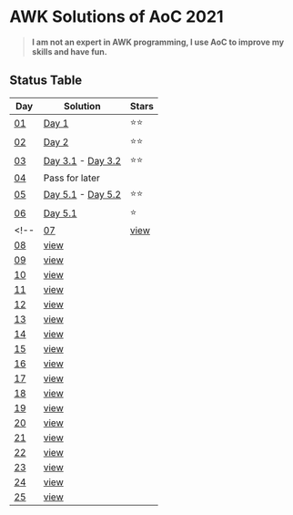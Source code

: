# AWK Solutions of AoC 2021

> **I am not an expert in AWK programming, I use AoC to improve my skills and have fun.**

## Status Table

|Day|Solution|Stars|
|---|---|---|
|[01](https://adventofcode.com/2021/day/1)|[Day 1](2021-1/2021_1.awk)|⭐⭐|
|[02](https://adventofcode.com/2021/day/2)|[Day 2](2021-2/2021_2.awk)|⭐⭐|
|[03](https://adventofcode.com/2021/day/3)|[Day 3.1](2021-3/2021_3_1.awk) - [Day 3.2](2021-3/2021_3_2.awk)|⭐⭐|
|[04](https://adventofcode.com/2021/day/4)|Pass for later||
|[05](https://adventofcode.com/2021/day/5)|[Day 5.1](2021-5/2021_5_1.awk) - [Day 5.2](2021-5/2021_5_2.awk)|⭐⭐|
|[06](https://adventofcode.com/2021/day/6)|[Day 5.1](2021-6/2021_6_1.awk)|⭐|
<!--|[07](https://adventofcode.com/2021/day/7)|[view](solutions/day06.rb)||
|[08](https://adventofcode.com/2021/day/8)|[view](solutions/day08.rb)||
|[09](https://adventofcode.com/2021/day/9)|[view](solutions/day09.rb)||
|[10](https://adventofcode.com/2021/day/1)|[view](solutions/day10.rb)||
|[11](https://adventofcode.com/2021/day/11)|[view](solutions/day11.rb)||
|[12](https://adventofcode.com/2021/day/12)|[view](solutions/day12.rb)||
|[13](https://adventofcode.com/2021/day/13)|[view](solutions/day13.rb)||
|[14](https://adventofcode.com/2021/day/14)|[view](solutions/day14.rb)||
|[15](https://adventofcode.com/2021/day/15)|[view](solutions/day15.rb)||
|[16](https://adventofcode.com/2021/day/16)|[view](solutions/day16.rb)||
|[17](https://adventofcode.com/2021/day/17)|[view](solutions/day17.rb)||
|[18](https://adventofcode.com/2021/day/18)|[view](solutions/day18.rb)||
|[19](https://adventofcode.com/2021/day/19)|[view](solutions/day19.rb)||
|[20](https://adventofcode.com/2021/day/20)|[view](solutions/day20.rb)||
|[21](https://adventofcode.com/2021/day/21)|[view](solutions/day21.rb)||
|[22](https://adventofcode.com/2021/day/22)|[view](solutions/day22.rb)||
|[23](https://adventofcode.com/2021/day/23)|[view](solutions/day23.rb)||
|[24](https://adventofcode.com/2021/day/24)|[view](solutions/day24.rb)||
|[25](https://adventofcode.com/2021/day/25)|[view](solutions/day25.rb)||-->

